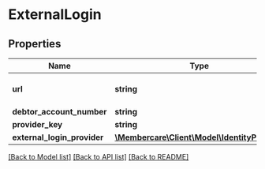 # ExternalLogin

## Properties
Name | Type | Description | Notes
------------ | ------------- | ------------- | -------------
**url** | **string** | The link to the current resource | [optional] 
**debtor_account_number** | **string** |  | [optional] 
**provider_key** | **string** |  | [optional] 
**external_login_provider** | [**\Membercare\Client\Model\IdentityProvider**](IdentityProvider.md) |  | [optional] 

[[Back to Model list]](../../README.md#documentation-for-models) [[Back to API list]](../../README.md#documentation-for-api-endpoints) [[Back to README]](../../README.md)

